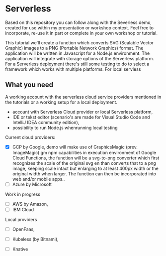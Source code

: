 # Serverless
Based on this repository you can follow along with the Severless demo, created for use within my presentation or workshop context. Feel free to incorporate, re-use it in part or complete in your own workshop or tutorial.

This tutorial we'll create a function which converts SVG (Scalable Vector Graphic) images to a PNG (Portable Network Graphics) format. The application will be written in Javascript for a Node.js environment. The application will integrate with storage options of the Serverless platform. For a Serverless deployment there's still some testing to do to select a framework which works with multiple platforms. For local servless   

## What you need
A working account with the serverless cloud service providers mentioned in the tutorials or a working setup for a local deployment.

- account with Serverless Cloud provider or local Serverless platform,
- IDE or tekst editor (scenario's are made for Visual Studio Code and IntelliJ IDEA community edition),
- possibility to run Node.js whenrunning local testing



Current cloud providers:
- [x] GCP by Google, demo will make use of GraphicsMagic (prev. ImageMagic) gm npm capabilities in execution environment of Google Cloud Functions, the function will be a svg-to-png converter which first recognizes the scale of the original svg en than converts that to a png image, keeping scale intact but enlarging to at least 400px width or the original width when larger. The function can then be incorporated into web and/or mobile apps..
- [ ] Azure by Microsoft

Work in progress
- [ ] AWS by Amazon,
- [ ] IBM Cloud

Local providers 
- [ ] OpenFaas, 
- [ ] Kubeless (by Bitnami), 
- [ ] Knative

